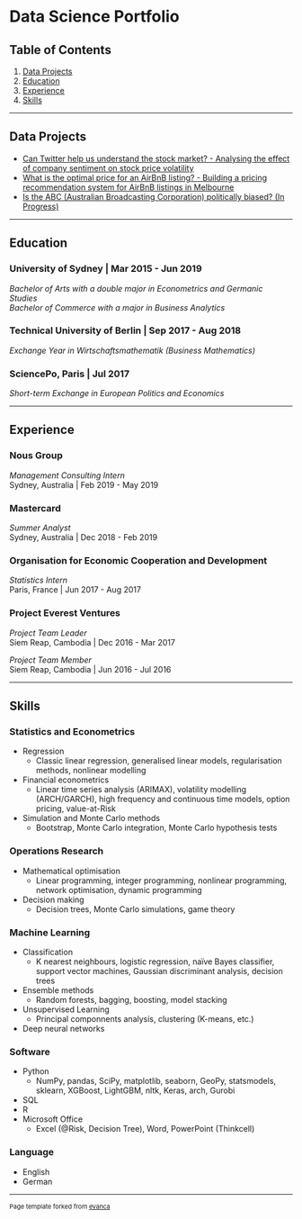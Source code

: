 # Data Science Portfolio

## Table of Contents

1. [Data Projects](#projects)
2. [Education](#education)
3. [Experience](#experience)
4. [Skills](#skills)

---

<a name="projects"></a>
## Data Projects 

- [Can Twitter help us understand the stock market? - Analysing the effect of company sentiment on stock price volatility](/stock_volatility/stock_volatility.md)
- [What is the optimal price for an AirBnB listing? - Building a pricing recommendation system for AirBnB listings in Melbourne](/airbnb_pricing/airbnb_pricing.md)
- [Is the ABC (Australian Broadcasting Corporation) politically biased? (In Progress)](/abc_news/abc_news_analysis.md)

---

<a name="educations"></a>
## Education 

### University of Sydney  \| Mar 2015 - Jun 2019  

*Bachelor of Arts with a double major in Econometrics and Germanic Studies*  
*Bachelor of Commerce with a major in Business Analytics*

### Technical University of Berlin \| Sep 2017 - Aug 2018

*Exchange Year in Wirtschaftsmathematik (Business Mathematics)*

### SciencePo, Paris \| Jul 2017

*Short-term Exchange in European Politics and Economics*

---

<a name="experience"></a>
## Experience 

### Nous Group  

*Management Consulting Intern*   
Sydney, Australia | Feb 2019 - May 2019

### Mastercard  

*Summer Analyst*  
Sydney, Australia | Dec 2018 - Feb 2019

### Organisation for Economic Cooperation and Development  

*Statistics Intern*  
Paris, France | Jun 2017 - Aug 2017

### Project Everest Ventures    

*Project Team Leader*  
Siem Reap, Cambodia |  Dec 2016 - Mar 2017  

*Project Team Member*  
Siem Reap, Cambodia |  Jun 2016 - Jul 2016

---

<a name="skills"></a>
## Skills 

### Statistics and Econometrics
- Regression
  - Classic linear regression, generalised linear models, regularisation methods, nonlinear modelling
- Financial econometrics
  - Linear time series analysis (ARIMAX), volatility modelling (ARCH/GARCH), high frequency and continuous time models, option pricing, value-at-Risk
- Simulation and Monte Carlo methods
  - Bootstrap, Monte Carlo integration, Monte Carlo hypothesis tests

### Operations Research
- Mathematical optimisation
  - Linear programming, integer programming, nonlinear programming, network optimisation, dynamic programming
- Decision making
  - Decision trees, Monte Carlo simulations, game theory

### Machine Learning
- Classification
  - K nearest neighbours, logistic regression, naïve Bayes classifier, support vector machines, Gaussian discriminant analysis, decision trees
- Ensemble methods
  - Random forests, bagging, boosting, model stacking
- Unsupervised Learning
  - Principal componnents analysis, clustering (K-means, etc.)
- Deep neural networks

### Software
- Python
  - NumPy, pandas, SciPy, matplotlib, seaborn, GeoPy, statsmodels, sklearn, XGBoost, LightGBM, nltk, Keras, arch, Gurobi
- SQL
- R
- Microsoft Office
  - Excel (@Risk, Decision Tree), Word, PowerPoint (Thinkcell)

### Language
- English 
- German

---
<p style="font-size:11px">Page template forked from <a href="https://github.com/evanca/quick-portfolio">evanca</a></p>
<!-- Remove above link if you don't want to attibute -->

